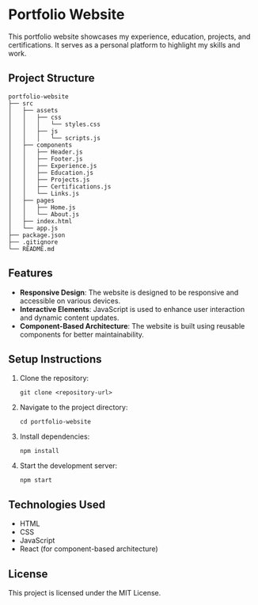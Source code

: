 # Portfolio Website

This portfolio website showcases my experience, education, projects, and certifications. It serves as a personal platform to highlight my skills and work.

## Project Structure

```
portfolio-website
├── src
│   ├── assets
│   │   ├── css
│   │   │   └── styles.css
│   │   ├── js
│   │   │   └── scripts.js
│   ├── components
│   │   ├── Header.js
│   │   ├── Footer.js
│   │   ├── Experience.js
│   │   ├── Education.js
│   │   ├── Projects.js
│   │   ├── Certifications.js
│   │   └── Links.js
│   ├── pages
│   │   ├── Home.js
│   │   └── About.js
│   ├── index.html
│   └── app.js
├── package.json
├── .gitignore
└── README.md
```

## Features

- **Responsive Design**: The website is designed to be responsive and accessible on various devices.
- **Interactive Elements**: JavaScript is used to enhance user interaction and dynamic content updates.
- **Component-Based Architecture**: The website is built using reusable components for better maintainability.

## Setup Instructions

1. Clone the repository:
   ```
   git clone <repository-url>
   ```
2. Navigate to the project directory:
   ```
   cd portfolio-website
   ```
3. Install dependencies:
   ```
   npm install
   ```
4. Start the development server:
   ```
   npm start
   ```

## Technologies Used

- HTML
- CSS
- JavaScript
- React (for component-based architecture)

## License

This project is licensed under the MIT License.